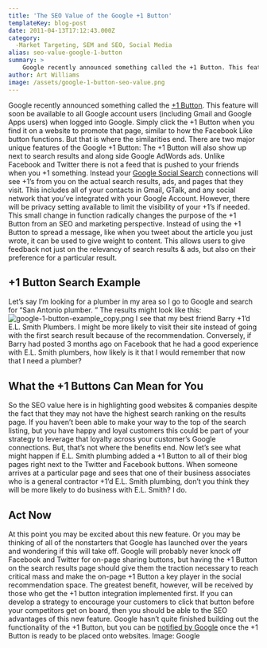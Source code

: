 ```yaml
---
title: 'The SEO Value of the Google +1 Button'
templateKey: blog-post
date: 2011-04-13T17:12:43.000Z
category: 
  -Market Targeting, SEM and SEO, Social Media
alias: seo-value-google-1-button
summary: > 
  	Google recently announced something called the +1 Button. This feature will soon be available to all Google account users (including Gmail and Google Apps users) when logged into Google. Simply click the +1 Button when you find it on a website to promote that page, similar to how the Facebook Like button functions. But that is where the similarities end.
author: Art Williams
image: /assets/google-1-button-seo-value.png
---
```


Google recently announced something called the [+1 Button](http://googleblog.blogspot.com/2011/03/1s-right-recommendations-right-when-you.html). This feature will soon be available to all Google account users (including Gmail and Google Apps users) when logged into Google. Simply click the +1 Button when you find it on a website to promote that page, similar to how the Facebook Like button functions. But that is where the similarities end. There are two major unique features of the Google +1 Button: The +1 Button will also show up next to search results and along side Google AdWords ads. Unlike Facebook and Twitter there is not a feed that is pushed to your friends when you +1 something. Instead your [Google Social Search](http://googleblog.blogspot.com/2011/02/update-to-google-social-search.html) connections will see +1’s from you on the actual search results, ads, and pages that they visit. This includes all of your contacts in Gmail, GTalk, and any social network that you’ve integrated with your Google Account. However, there will be privacy setting available to limit the visibility of your +1’s if needed. This small change in function radically changes the purpose of the +1 Button from an SEO and marketing perspective. Instead of using the +1 Button to spread a message, like when you tweet about the article you just wrote, it can be used to give weight to content. This allows users to give feedback not just on the relevancy of search results & ads, but also on their preference for a particular result.

+1 Button Search Example
------------------------

Let’s say I’m looking for a plumber in my area so I go to Google and search for “San Antonio plumber. ” The results might look like this: ![google-1-button-example_copy.png](/assets/images/google-1-button-example_copy.png) I see that my best friend Barry +1’d E.L. Smith Plumbers. I might be more likely to visit their site instead of going with the first search result because of the recommendation. Conversely, if Barry had posted 3 months ago on Facebook that he had a good experience with E.L. Smith plumbers, how likely is it that I would remember that now that I need a plumber?

What the +1 Buttons Can Mean for You
------------------------------------

So the SEO value here is in highlighting good websites & companies despite the fact that they may not have the highest search ranking on the results page. If you haven’t been able to make your way to the top of the search listing, but you have happy and loyal customers this could be part of your strategy to leverage that loyalty across your customer’s Google connections. But, that’s not where the benefits end. Now let’s see what might happen if E.L. Smith plumbing added a +1 Button to all of their blog pages right next to the Twitter and Facebook buttons. When someone arrives at a particular page and sees that one of their business associates who is a general contractor +1’d E.L. Smith plumbing, don’t you think they will be more likely to do business with E.L. Smith? I do.

Act Now
-------

At this point you may be excited about this new feature. Or you may be thinking of all of the nonstarters that Google has launched over the years and wondering if this will take off. Google will probably never knock off Facebook and Twitter for on-page sharing buttons, but having the +1 Button on the search results page should give them the traction necessary to reach critical mass and make the on-page +1 Button a key player in the social recommendation space. The greatest benefit, however, will be received by those who get the +1 button integration implemented first. If you can develop a strategy to encourage your customers to click that button before your competitors get on board, then you should be able to the SEO advantages of this new feature. Google hasn’t quite finished building out the functionality of the +1 Button, but you can be [notified by Google](https://services.google.com/fb/forms/plusonesignup/) once the +1 Button is ready to be placed onto websites. Image: Google
